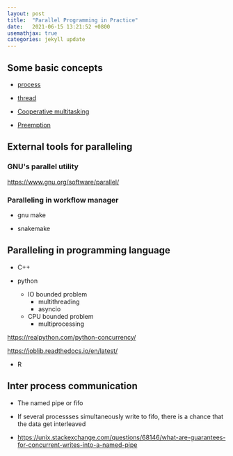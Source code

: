 ```yaml
---
layout: post
title:  "Parallel Programming in Practice"
date:   2021-06-15 13:21:52 +0800
usemathjax: true
categories: jekyll update
---
```


## Some basic concepts

- [process](https://en.wikipedia.org/wiki/Process_(computing))

- [thread](https://en.wikipedia.org/wiki/Thread_(computing)) 

- [Cooperative multitasking](https://en.wikipedia.org/wiki/Cooperative_multitasking)

- [Preemption](https://en.wikipedia.org/wiki/Preemption_%28computing%29)


## External tools for paralleling

### GNU's parallel utility

<https://www.gnu.org/software/parallel/>

### Paralleling in workflow manager

- gnu make

- snakemake


## Paralleling in programming language
  
- C++

- python

  - IO bounded problem
    - multithreading
    - asyncio
  - CPU bounded problem
    - multiprocessing

<https://realpython.com/python-concurrency/>

<https://joblib.readthedocs.io/en/latest/>


- R


## Inter process communication

- The named pipe or fifo
- If several processses simultaneously write to fifo, there is a chance that the data get interleaved

- <https://unix.stackexchange.com/questions/68146/what-are-guarantees-for-concurrent-writes-into-a-named-pipe>

